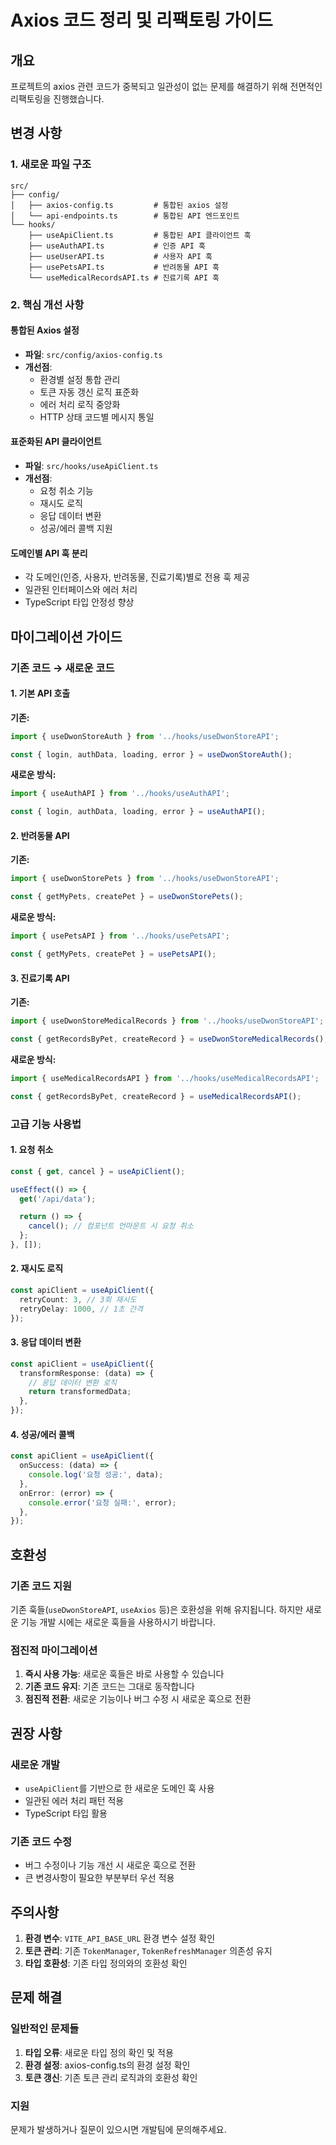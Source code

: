 # Axios 코드 정리 및 리팩토링 가이드

## 개요

프로젝트의 axios 관련 코드가 중복되고 일관성이 없는 문제를 해결하기 위해 전면적인 리팩토링을 진행했습니다.

## 변경 사항

### 1. 새로운 파일 구조

```
src/
├── config/
│   ├── axios-config.ts         # 통합된 axios 설정
│   └── api-endpoints.ts        # 통합된 API 엔드포인트
└── hooks/
    ├── useApiClient.ts         # 통합된 API 클라이언트 훅
    ├── useAuthAPI.ts           # 인증 API 훅
    ├── useUserAPI.ts           # 사용자 API 훅
    ├── usePetsAPI.ts           # 반려동물 API 훅
    └── useMedicalRecordsAPI.ts # 진료기록 API 훅
```

### 2. 핵심 개선 사항

#### 통합된 Axios 설정

- **파일**: `src/config/axios-config.ts`
- **개선점**:
  - 환경별 설정 통합 관리
  - 토큰 자동 갱신 로직 표준화
  - 에러 처리 로직 중앙화
  - HTTP 상태 코드별 메시지 통일

#### 표준화된 API 클라이언트

- **파일**: `src/hooks/useApiClient.ts`
- **개선점**:
  - 요청 취소 기능
  - 재시도 로직
  - 응답 데이터 변환
  - 성공/에러 콜백 지원

#### 도메인별 API 훅 분리

- 각 도메인(인증, 사용자, 반려동물, 진료기록)별로 전용 훅 제공
- 일관된 인터페이스와 에러 처리
- TypeScript 타입 안정성 향상

## 마이그레이션 가이드

### 기존 코드 → 새로운 코드

#### 1. 기본 API 호출

**기존:**

```typescript
import { useDwonStoreAuth } from '../hooks/useDwonStoreAPI';

const { login, authData, loading, error } = useDwonStoreAuth();
```

**새로운 방식:**

```typescript
import { useAuthAPI } from '../hooks/useAuthAPI';

const { login, authData, loading, error } = useAuthAPI();
```

#### 2. 반려동물 API

**기존:**

```typescript
import { useDwonStorePets } from '../hooks/useDwonStoreAPI';

const { getMyPets, createPet } = useDwonStorePets();
```

**새로운 방식:**

```typescript
import { usePetsAPI } from '../hooks/usePetsAPI';

const { getMyPets, createPet } = usePetsAPI();
```

#### 3. 진료기록 API

**기존:**

```typescript
import { useDwonStoreMedicalRecords } from '../hooks/useDwonStoreAPI';

const { getRecordsByPet, createRecord } = useDwonStoreMedicalRecords();
```

**새로운 방식:**

```typescript
import { useMedicalRecordsAPI } from '../hooks/useMedicalRecordsAPI';

const { getRecordsByPet, createRecord } = useMedicalRecordsAPI();
```

### 고급 기능 사용법

#### 1. 요청 취소

```typescript
const { get, cancel } = useApiClient();

useEffect(() => {
  get('/api/data');

  return () => {
    cancel(); // 컴포넌트 언마운트 시 요청 취소
  };
}, []);
```

#### 2. 재시도 로직

```typescript
const apiClient = useApiClient({
  retryCount: 3, // 3회 재시도
  retryDelay: 1000, // 1초 간격
});
```

#### 3. 응답 데이터 변환

```typescript
const apiClient = useApiClient({
  transformResponse: (data) => {
    // 응답 데이터 변환 로직
    return transformedData;
  },
});
```

#### 4. 성공/에러 콜백

```typescript
const apiClient = useApiClient({
  onSuccess: (data) => {
    console.log('요청 성공:', data);
  },
  onError: (error) => {
    console.error('요청 실패:', error);
  },
});
```

## 호환성

### 기존 코드 지원

기존 훅들(`useDwonStoreAPI`, `useAxios` 등)은 호환성을 위해 유지됩니다. 하지만 새로운 기능 개발 시에는 새로운 훅들을 사용하시기 바랍니다.

### 점진적 마이그레이션

1. **즉시 사용 가능**: 새로운 훅들은 바로 사용할 수 있습니다
2. **기존 코드 유지**: 기존 코드는 그대로 동작합니다
3. **점진적 전환**: 새로운 기능이나 버그 수정 시 새로운 훅으로 전환

## 권장 사항

### 새로운 개발

- `useApiClient`를 기반으로 한 새로운 도메인 훅 사용
- 일관된 에러 처리 패턴 적용
- TypeScript 타입 활용

### 기존 코드 수정

- 버그 수정이나 기능 개선 시 새로운 훅으로 전환
- 큰 변경사항이 필요한 부분부터 우선 적용

## 주의사항

1. **환경 변수**: `VITE_API_BASE_URL` 환경 변수 설정 확인
2. **토큰 관리**: 기존 `TokenManager`, `TokenRefreshManager` 의존성 유지
3. **타입 호환성**: 기존 타입 정의와의 호환성 확인

## 문제 해결

### 일반적인 문제들

1. **타입 오류**: 새로운 타입 정의 확인 및 적용
2. **환경 설정**: axios-config.ts의 환경 설정 확인
3. **토큰 갱신**: 기존 토큰 관리 로직과의 호환성 확인

### 지원

문제가 발생하거나 질문이 있으시면 개발팀에 문의해주세요.
